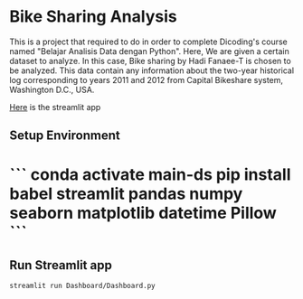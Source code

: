 
# Bike Sharing Analysis

This is a project that required to do in order to complete Dicoding's course named "Belajar Analisis Data dengan Python". Here, We are given a certain dataset to analyze. In this case, Bike sharing by Hadi Fanaee-T is chosen to be analyzed. This data contain any information about the two-year historical log corresponding to years 2011 and 2012 from Capital Bikeshare system, Washington D.C., USA. 

[Here](https://bike-rent-viz.streamlit.app/) is the streamlit app

## Setup Environment
<h1>
```
conda activate main-ds
pip install babel streamlit pandas numpy seaborn matplotlib datetime Pillow
```

## Run Streamlit app
```
streamlit run Dashboard/Dashboard.py
```